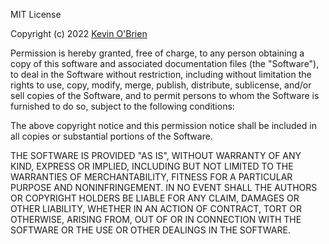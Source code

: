 MIT License

Copyright (c) 2022 [Kevin O'Brien](mailto:kpobrien@mit.edu)

Permission is hereby granted, free of charge, to any person obtaining a copy
of this software and associated documentation files (the "Software"), to deal
in the Software without restriction, including without limitation the rights
to use, copy, modify, merge, publish, distribute, sublicense, and/or sell
copies of the Software, and to permit persons to whom the Software is
furnished to do so, subject to the following conditions:

The above copyright notice and this permission notice shall be included in all
copies or substantial portions of the Software.

THE SOFTWARE IS PROVIDED "AS IS", WITHOUT WARRANTY OF ANY KIND, EXPRESS OR
IMPLIED, INCLUDING BUT NOT LIMITED TO THE WARRANTIES OF MERCHANTABILITY,
FITNESS FOR A PARTICULAR PURPOSE AND NONINFRINGEMENT. IN NO EVENT SHALL THE
AUTHORS OR COPYRIGHT HOLDERS BE LIABLE FOR ANY CLAIM, DAMAGES OR OTHER
LIABILITY, WHETHER IN AN ACTION OF CONTRACT, TORT OR OTHERWISE, ARISING FROM,
OUT OF OR IN CONNECTION WITH THE SOFTWARE OR THE USE OR OTHER DEALINGS IN THE
SOFTWARE.

<!-- Auto-update: 2025-10-14T03:41:48.941045 -->

<!-- Auto-update: 2025-10-15T12:44:16.290773 -->

<!-- Auto-update: 2025-10-19T10:47:58.829895 -->
